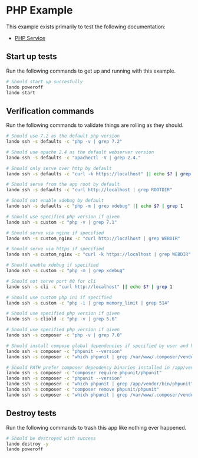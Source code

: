 PHP Example
===========

This example exists primarily to test the following documentation:

* [PHP Service](https://docs.devwithlando.io/tutorial/php.html)

Start up tests
--------------

Run the following commands to get up and running with this example.

```bash
# Should start up succesfully
lando poweroff
lando start
```

Verification commands
---------------------

Run the following commands to validate things are rolling as they should.

```bash
# Should use 7.2 as the default php version
lando ssh -s defaults -c "php -v | grep 7.2"

# Should use apache 2.4 as the default webserver version
lando ssh -s defaults -c "apachectl -V | grep 2.4."

# Should only serve over http by default
lando ssh -s defaults -c "curl -k https://localhost" || echo $? | grep 1

# Should serve from the app root by default
lando ssh -s defaults -c "curl http://localhost | grep ROOTDIR"

# Should not enable xdebug by default
lando ssh -s defaults -c "php -m | grep xdebug" || echo $? | grep 1

# Should use specified php version if given
lando ssh -s custom -c "php -v | grep 7.1"

# Should serve via nginx if specified
lando ssh -s custom_nginx -c "curl http://localhost | grep WEBDIR"

# Should serve via https if specified
lando ssh -s custom_nginx -c "curl -k https://localhost | grep WEBDIR"

# Should enable xdebug if specified
lando ssh -s custom -c "php -m | grep xdebug"

# Should not serve port 80 for cli
lando ssh -s cli -c "curl http://localhost" || echo $? | grep 1

# Should use custom php ini if specified
lando ssh -s custom -c "php -i | grep memory_limit | grep 514"

# Should use specified php version if given
lando ssh -s cliold -c "php -v | grep 5.6"

# Should use specified php version if given
lando ssh -s composer -c "php -v | grep 7.0"

# Should install compose global dependencies if specified by user and have them available in PATH
lando ssh -s composer -c "phpunit --version"
lando ssh -s composer -c "which phpunit | grep /var/www/.composer/vendor/bin/phpunit"

# Should PATH prefer composer dependency binaries installed in /app/vendor over global ones
lando ssh -s composer -c "composer require phpunit/phpunit"
lando ssh -s composer -c "phpunit --version"
lando ssh -s composer -c "which phpunit | grep /app/vendor/bin/phpunit"
lando ssh -s composer -c "composer remove phpunit/phpunit"
lando ssh -s composer -c "which phpunit | grep /var/www/.composer/vendor/bin/phpunit"
```

Destroy tests
-------------

Run the following commands to trash this app like nothing ever happened.

```bash
# Should be destroyed with success
lando destroy -y
lando poweroff
```
